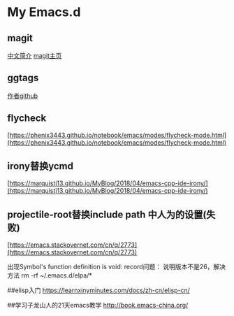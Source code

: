 # My Emacs.d

## magit
[中文简介](http://jixiuf.github.io/blog/000100-emacs-magit.html/)
[magit主页](https://magit.vc/manual)

## ggtags
[作者github](https://github.com/leoliu/ggtags)

## flycheck
[https://phenix3443.github.io/notebook/emacs/modes/flycheck-mode.html](https://phenix3443.github.io/notebook/emacs/modes/flycheck-mode.html)

## irony替换ycmd
[https://marquistj13.github.io/MyBlog/2018/04/emacs-cpp-ide-irony/](https://marquistj13.github.io/MyBlog/2018/04/emacs-cpp-ide-irony/)

## projectile-root替换include path 中人为的设置(失败)
[https://emacs.stackovernet.com/cn/q/2773](https://emacs.stackovernet.com/cn/q/2773)

出现Symbol's function definition is void: record问题：
说明版本不是26，解决方法 rm -rf ~/.emacs.d/elpa/* 

##elisp入门
https://learnxinyminutes.com/docs/zh-cn/elisp-cn/

##学习子龙山人的21天emacs教学
http://book.emacs-china.org/